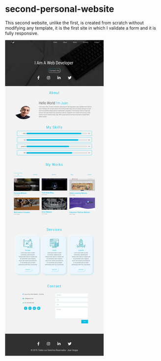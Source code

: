 # second-personal-website
This second website, unlike the first, is created from scratch without modifying any template, it is the first site in which I validate a form and it is fully responsive.

![preview web app.](https://github.com/JuanWebDeveloper/second-personal-website/blob/master/img/websitePreview.png)